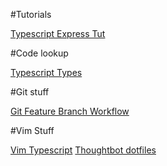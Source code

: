 #Tutorials

[Typescript Express Tut](https://wanago.io/2018/12/03/typescript-express-tutorial-routing-controllers-middleware/)

#Code lookup

[Typescript Types](https://microsoft.github.io/TypeSearch/)

#Git stuff

[Git Feature Branch Workflow](https://www.atlassian.com/git/tutorials/comparing-workflows/feature-branch-workflow)

#Vim Stuff

[Vim Typescript](https://github.com/leafgarland/typescript-vim)
[Thoughtbot dotfiles](https://github.com/thoughtbot/dotfiles)
